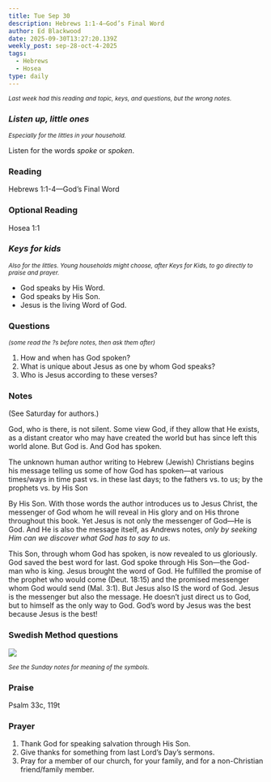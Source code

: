 ```yaml
---
title: Tue Sep 30
description: Hebrews 1:1-4—God’s Final Word
author: Ed Blackwood
date: 2025-09-30T13:27:20.139Z
weekly_post: sep-28-oct-4-2025
tags:
  - Hebrews
  - Hosea
type: daily
---
```

<div><small><i>Last week had this reading and topic, keys, and questions, but the wrong notes.</i></small></div>

### *Listen up, little ones*

<div><small><i>Especially for the littles in your household.</i></small></div>

Listen for the words *spoke* or *spoken*.

### Reading

Hebrews 1:1-4—God’s Final Word

### Optional Reading

Hosea 1:1

### *Keys for kids*

<div><small><i>Also for the littles. Young households might choose, after Keys for Kids, to go directly to praise and prayer.</i></small></div>

* God speaks by His Word.
* God speaks by His Son.
* Jesus is the living Word of God.

### Questions

<div><small><i>(some read the ?s before notes, then ask them after)</i></small></div>

1. How and when has God spoken?
2. What is unique about Jesus as one by whom God speaks?
3. Who is Jesus according to these verses?

### Notes

(See Saturday for authors.)	 

God, who is there, is not silent. Some view God, if they allow that He exists, as a distant creator who may have created the world but has since left this world alone. But God is. And God has spoken.

The unknown human author writing to Hebrew (Jewish) Christians begins his message telling us some of how God has spoken—at various times/ways in time past vs. in these last days; to the fathers vs. to us; by the prophets vs. by His Son

By His Son. With those words the author introduces us to Jesus Christ, the messenger of God whom he will reveal in His glory and on His throne throughout this book. Yet Jesus is not only the messenger of God—He is God. And He is also the message itself, as Andrews notes, *only by seeking Him can we discover what God has to say to us*.

This Son, through whom God has spoken, is now revealed to us gloriously. God saved the best word for last. God spoke through His Son—the God-man who is king. Jesus brought the word of God. He fulfilled the promise of the prophet who would come (Deut. 18:15) and the promised messenger whom God would send (Mal. 3:1). But Jesus also IS the word of God. Jesus is the messenger but also the message. He doesn’t just direct us to God, but to himself as the only way to God. God’s word by Jesus was the best because Jesus is the best!

### Swedish Method questions

![](/static/img/family_worship_study_ed-swedish_questions.png)

<div><small><i>See the Sunday notes for meaning of the symbols.</i></small></div>

### Praise

P﻿salm 33c, 119t

### Prayer

1. Thank God for speaking salvation through His Son.
2. Give thanks for something from last Lord’s Day’s sermons.
3. Pray for a member of our church, for your family, and for a non-Christian friend/family member.